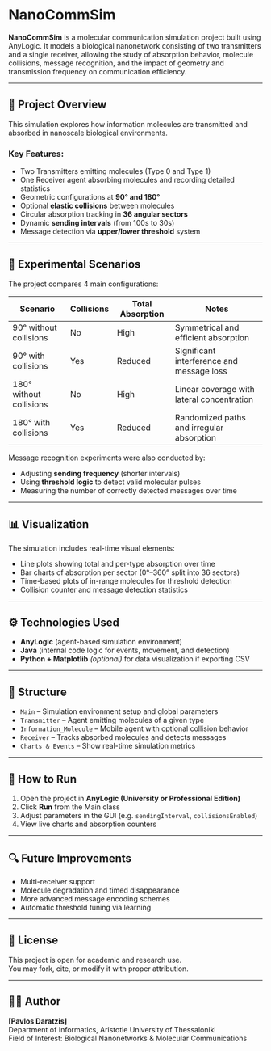 # NanoCommSim

**NanoCommSim** is a molecular communication simulation project built using AnyLogic. It models a biological nanonetwork consisting of two transmitters and a single receiver, allowing the study of absorption behavior, molecule collisions, message recognition, and the impact of geometry and transmission frequency on communication efficiency.

---

## 📌 Project Overview

This simulation explores how information molecules are transmitted and absorbed in nanoscale biological environments.

### Key Features:
- Two Transmitters emitting molecules (Type 0 and Type 1)
- One Receiver agent absorbing molecules and recording detailed statistics
- Geometric configurations at **90° and 180°**
- Optional **elastic collisions** between molecules
- Circular absorption tracking in **36 angular sectors**
- Dynamic **sending intervals** (from 100s to 30s)
- Message detection via **upper/lower threshold** system

---

## 🧪 Experimental Scenarios

The project compares 4 main configurations:

| Scenario                  | Collisions | Total Absorption | Notes                                      |
|--------------------------|------------|------------------|---------------------------------------------|
| 90° without collisions   | No         | High             | Symmetrical and efficient absorption        |
| 90° with collisions      | Yes        | Reduced          | Significant interference and message loss   |
| 180° without collisions  | No         | High             | Linear coverage with lateral concentration  |
| 180° with collisions     | Yes        | Reduced          | Randomized paths and irregular absorption   |

Message recognition experiments were also conducted by:
- Adjusting **sending frequency** (shorter intervals)
- Using **threshold logic** to detect valid molecular pulses
- Measuring the number of correctly detected messages over time

---

## 📊 Visualization

The simulation includes real-time visual elements:
- Line plots showing total and per-type absorption over time
- Bar charts of absorption per sector (0°–360° split into 36 sectors)
- Time-based plots of in-range molecules for threshold detection
- Collision counter and message detection statistics

---

## ⚙️ Technologies Used

- **AnyLogic** (agent-based simulation environment)
- **Java** (internal code logic for events, movement, and detection)
- **Python + Matplotlib** *(optional)* for data visualization if exporting CSV

---

## 📁 Structure

- `Main` – Simulation environment setup and global parameters
- `Transmitter` – Agent emitting molecules of a given type
- `Information_Molecule` – Mobile agent with optional collision behavior
- `Receiver` – Tracks absorbed molecules and detects messages
- `Charts & Events` – Show real-time simulation metrics

---

## 🚀 How to Run

1. Open the project in **AnyLogic (University or Professional Edition)**
2. Click **Run** from the Main class
3. Adjust parameters in the GUI (e.g. `sendingInterval`, `collisionsEnabled`)
4. View live charts and absorption counters

---

## 🔍 Future Improvements

- Multi-receiver support
- Molecule degradation and timed disappearance
- More advanced message encoding schemes
- Automatic threshold tuning via learning

---

## 📄 License

This project is open for academic and research use.  
You may fork, cite, or modify it with proper attribution.

---

## 👨‍💻 Author

**[Pavlos Daratzis]**  
Department of Informatics, Aristotle University of Thessaloniki  
Field of Interest: Biological Nanonetworks & Molecular Communications
